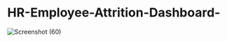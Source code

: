# HR-Employee-Attrition-Dashboard-

![Screenshot (60)](https://github.com/niranjan0902/HR-Employee-Attrition-Dashboard-/assets/128354664/7b4093cf-85bd-43b2-88e9-ca37057b9ba2)
